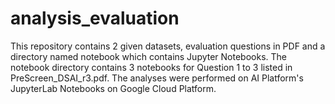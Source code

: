 # analysis_evaluation

This repository contains 2 given datasets, evaluation questions in PDF and a directory named notebook which contains Jupyter Notebooks. 
The notebook directory contains 3 notebooks for Question 1 to 3 listed in PreScreen_DSAI_r3.pdf. 
The analyses were performed on AI Platform's JupyterLab Notebooks on Google Cloud Platform.
